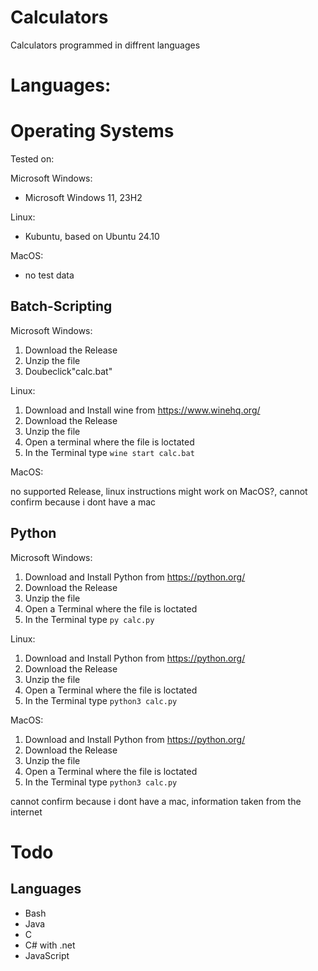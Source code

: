 # Calculators
Calculators programmed in diffrent languages
# Languages:

# Operating Systems
Tested on:

Microsoft Windows:
- Microsoft Windows 11, 23H2

Linux:
- Kubuntu, based on Ubuntu 24.10

MacOS:
- no test data

## Batch-Scripting
Microsoft Windows:
1. Download the Release
2. Unzip the file
3. Doubeclick"calc.bat"

Linux:

1. Download and Install wine from https://www.winehq.org/
2. Download the Release
3. Unzip the file
4. Open a terminal where the file is loctated
5. In the Terminal type ``` wine start calc.bat ```

MacOS:

no supported Release, linux instructions might work on MacOS?, cannot confirm because i dont have a mac

## Python

Microsoft Windows:
1. Download and Install Python from https://python.org/
2. Download the Release
3. Unzip the file
4. Open a Terminal where the file is loctated
5. In the Terminal type ``` py calc.py  ```

Linux:

1. Download and Install Python from https://python.org/
2. Download the Release
3. Unzip the file
4. Open a Terminal where the file is loctated
5. In the Terminal type ``` python3 calc.py ```

MacOS:

1. Download and Install Python from https://python.org/
2. Download the Release
3. Unzip the file
4. Open a Terminal where the file is loctated
5. In the Terminal type ``` python3 calc.py ```

cannot confirm because i dont have a mac, information taken from the internet

# Todo

## Languages

- Bash
- Java
- C
- C# with .net
- JavaScript
